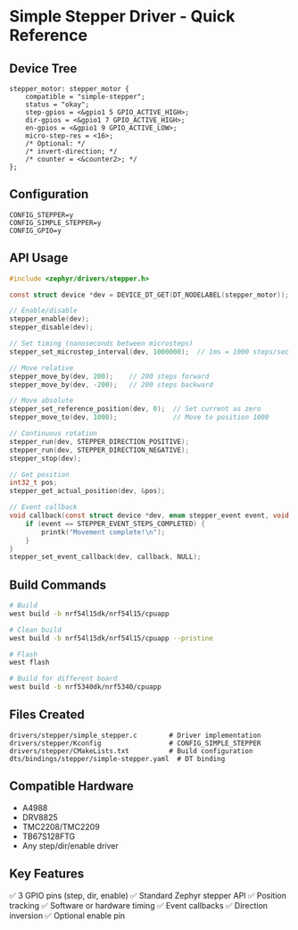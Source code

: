 # Simple Stepper Driver - Quick Reference

## Device Tree

```dts
stepper_motor: stepper_motor {
    compatible = "simple-stepper";
    status = "okay";
    step-gpios = <&gpio1 5 GPIO_ACTIVE_HIGH>;
    dir-gpios = <&gpio1 7 GPIO_ACTIVE_HIGH>;
    en-gpios = <&gpio1 9 GPIO_ACTIVE_LOW>;
    micro-step-res = <16>;
    /* Optional: */
    /* invert-direction; */
    /* counter = <&counter2>; */
};
```

## Configuration

```properties
CONFIG_STEPPER=y
CONFIG_SIMPLE_STEPPER=y
CONFIG_GPIO=y
```

## API Usage

```c
#include <zephyr/drivers/stepper.h>

const struct device *dev = DEVICE_DT_GET(DT_NODELABEL(stepper_motor));

// Enable/disable
stepper_enable(dev);
stepper_disable(dev);

// Set timing (nanoseconds between microsteps)
stepper_set_microstep_interval(dev, 1000000);  // 1ms = 1000 steps/sec

// Move relative
stepper_move_by(dev, 200);    // 200 steps forward
stepper_move_by(dev, -200);   // 200 steps backward

// Move absolute
stepper_set_reference_position(dev, 0);  // Set current as zero
stepper_move_to(dev, 1000);              // Move to position 1000

// Continuous rotation
stepper_run(dev, STEPPER_DIRECTION_POSITIVE);
stepper_run(dev, STEPPER_DIRECTION_NEGATIVE);
stepper_stop(dev);

// Get position
int32_t pos;
stepper_get_actual_position(dev, &pos);

// Event callback
void callback(const struct device *dev, enum stepper_event event, void *data) {
    if (event == STEPPER_EVENT_STEPS_COMPLETED) {
        printk("Movement complete!\n");
    }
}
stepper_set_event_callback(dev, callback, NULL);
```

## Build Commands

```bash
# Build
west build -b nrf54l15dk/nrf54l15/cpuapp

# Clean build
west build -b nrf54l15dk/nrf54l15/cpuapp --pristine

# Flash
west flash

# Build for different board
west build -b nrf5340dk/nrf5340/cpuapp
```

## Files Created

```
drivers/stepper/simple_stepper.c        # Driver implementation
drivers/stepper/Kconfig                 # CONFIG_SIMPLE_STEPPER
drivers/stepper/CMakeLists.txt          # Build configuration
dts/bindings/stepper/simple-stepper.yaml  # DT binding
```

## Compatible Hardware

- A4988
- DRV8825
- TMC2208/TMC2209
- TB67S128FTG
- Any step/dir/enable driver

## Key Features

✅ 3 GPIO pins (step, dir, enable)
✅ Standard Zephyr stepper API
✅ Position tracking
✅ Software or hardware timing
✅ Event callbacks
✅ Direction inversion
✅ Optional enable pin
